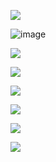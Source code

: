 ![](https://github.com/user-attachments/assets/522b969f-3ad2-4265-be01-112ae3e4b707)

![image](https://github.com/user-attachments/assets/2b2372b8-4f91-4588-ade8-09925eb961ce)


![](https://github.com/user-attachments/assets/3d979cbe-1d90-47d3-bd1a-c47a4dd280ea)


![](https://github.com/user-attachments/assets/62a4ab45-f91e-4a55-a08c-9fa46a85af0b)


![](https://github.com/user-attachments/assets/c0f6bdf2-cc4a-472a-a4c3-375011124dcb)


![](https://github.com/user-attachments/assets/2db6d705-057a-4710-9f7a-be7dcbea67e8)


![](https://github.com/user-attachments/assets/7321311b-a5b6-4163-a540-7a7e5ffe3c2e)


![](https://github.com/user-attachments/assets/f81f96f9-74ee-47db-876f-6aa14bcef853)
